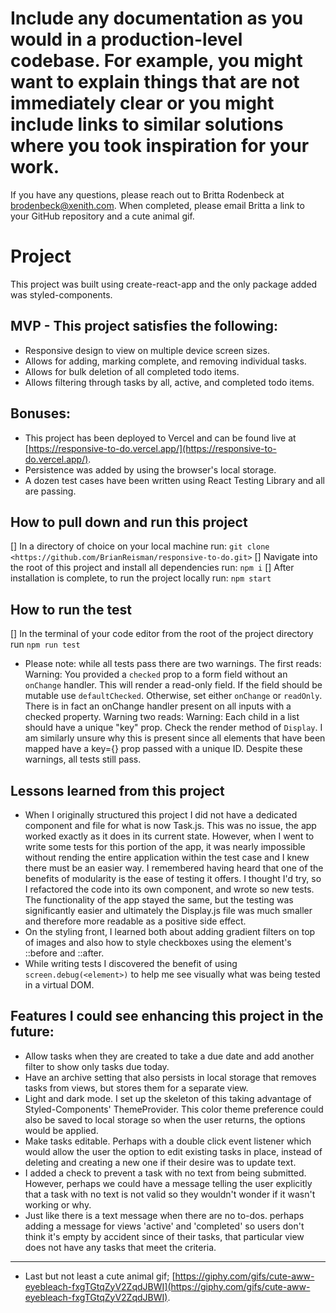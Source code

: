 # Include any documentation as you would in a production-level codebase. For example, you might want to explain things that are not immediately clear or you might include links to similar solutions where you took inspiration for your work.

If you have any questions, please reach out to Britta Rodenbeck at brodenbeck@xenith.com. When completed, please email Britta a link to your GitHub repository and a cute animal gif.

# Project

This project was built using create-react-app and the only package added was styled-components.

## MVP - This project satisfies the following:

- Responsive design to view on multiple device screen sizes.
- Allows for adding, marking complete, and removing individual tasks.
- Allows for bulk deletion of all completed todo items.
- Allows filtering through tasks by all, active, and completed todo items.

## Bonuses:

- This project has been deployed to Vercel and can be found live at [https://responsive-to-do.vercel.app/](https://responsive-to-do.vercel.app/).
- Persistence was added by using the browser's local storage.
- A dozen test cases have been written using React Testing Library and all are passing.

## How to pull down and run this project

[] In a directory of choice on your local machine run:
`git clone <https://github.com/BrianReisman/responsive-to-do.git>`
[] Navigate into the root of this project and install all dependencies run:
`npm i`
[] After installation is complete, to run the project locally run:
`npm start`

## How to run the test

[] In the terminal of your code editor from the root of the project directory run
`npm run test`

- Please note: while all tests pass there are two warnings. The first reads: Warning: You provided a `checked` prop to a form field without an `onChange` handler. This will render a read-only field. If the field should be mutable use `defaultChecked`. Otherwise, set either `onChange` or `readOnly`. There is in fact an onChange handler present on all inputs with a checked property. Warning two reads: Warning: Each child in a list should have a unique "key" prop. Check the render method of `Display`. I am similarly unsure why this is present since all elements that have been mapped have a key={} prop passed with a unique ID. Despite these warnings, all tests still pass.

## Lessons learned from this project

- When I originally structured this project I did not have a dedicated component and file for what is now Task.js. This was no issue, the app worked exactly as it does in its current state. However, when I went to write some tests for this portion of the app, it was nearly impossible without rending the entire application within the test case and I knew there must be an easier way. I remembered having heard that one of the benefits of modularity is the ease of testing it offers. I thought I'd try, so I refactored the code into its own component, and wrote so new tests. The functionality of the app stayed the same, but the testing was significantly easier and ultimately the Display.js file was much smaller and therefore more readable as a positive side effect.
- On the styling front, I learned both about adding gradient filters on top of images and also how to style checkboxes using the element's ::before and ::after.
- While writing tests I discovered the benefit of using `screen.debug(<element>)` to help me see visually what was being tested in a virtual DOM.

## Features I could see enhancing this project in the future:

- Allow tasks when they are created to take a due date and add another filter to show only tasks due today.
- Have an archive setting that also persists in local storage that removes tasks from views, but stores them for a separate view.
- Light and dark mode. I set up the skeleton of this taking advantage of Styled-Components' ThemeProvider. This color theme preference could also be saved to local storage so when the user returns, the options would be applied.
- Make tasks editable. Perhaps with a double click event listener which would allow the user the option to edit existing tasks in place, instead of deleting and creating a new one if their desire was to update text.
- I added a check to prevent a task with no text from being submitted. However, perhaps we could have a message telling the user explicitly that a task with no text is not valid so they wouldn't wonder if it wasn't working or why.
- Just like there is a text message when there are no to-dos. perhaps adding a message for views 'active' and 'completed' so users don't think it's empty by accident since of their tasks, that particular view does not have any tasks that meet the criteria.

---

- Last but not least a cute animal gif; [https://giphy.com/gifs/cute-aww-eyebleach-fxgTGtqZyV2ZqdJBWI](https://giphy.com/gifs/cute-aww-eyebleach-fxgTGtqZyV2ZqdJBWI).
